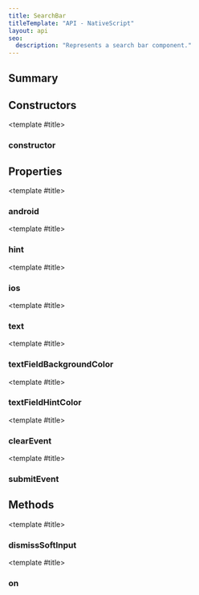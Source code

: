 ```yaml
---
title: SearchBar
titleTemplate: "API - NativeScript"
layout: api
seo:
  description: "Represents a search bar component."
---
```


<!-- This page is auto generated, do not edit manually. -->
<!-- Run "yarn generate:api-docs" to regenerate -->

<script setup lang="ts">
  import { provide } from "vue";
  import API_DATA from "./SearchBar.data.json";
  
  provide('API_DATA', API_DATA);
</script>

<APIRefHierarchy v-once />

<APIRefComment commentBase64="eyJibG9ja1RhZ3MiOltdLCJtb2RpZmllclRhZ3MiOnt9LCJzdW1tYXJ5IjpbeyJraW5kIjoidGV4dCIsInRleHQiOiJSZXByZXNlbnRzIGEgc2VhcmNoIGJhciBjb21wb25lbnQuIn1dfQ==" v-once />

## <Heading ignore>Summary</Heading>

<APIRefSummary v-once />

## Constructors

<div class="">

<APIRef for="20006" v-once>

<template #title>

### constructor

</template>

</APIRef>

</div>

## Properties

<div class="">

<APIRef for="20008" v-once>

<template #title>

### android

</template>

</APIRef>

</div>

<div class="">

<APIRef for="20011" v-once>

<template #title>

### hint

</template>

</APIRef>

</div>

<div class="">

<APIRef for="20009" v-once>

<template #title>

### ios

</template>

</APIRef>

</div>

<div class="">

<APIRef for="20010" v-once>

<template #title>

### text

</template>

</APIRef>

</div>

<div class="">

<APIRef for="20012" v-once>

<template #title>

### textFieldBackgroundColor

</template>

</APIRef>

</div>

<div class="">

<APIRef for="20013" v-once>

<template #title>

### textFieldHintColor

</template>

</APIRef>

</div>

<div class="isPublic isStatic">

<APIRef for="19941" v-once>

<template #title>

### clearEvent

</template>

</APIRef>

</div>

<div class="isPublic isStatic">

<APIRef for="19940" v-once>

<template #title>

### submitEvent

</template>

</APIRef>

</div>

## Methods

<div class="">

<APIRef for="20036" v-once>

<template #title>

### dismissSoftInput

</template>

</APIRef>

</div>

<div class="">

<APIRef for="20014" v-once>

<template #title>

### on

</template>

</APIRef>

</div>
